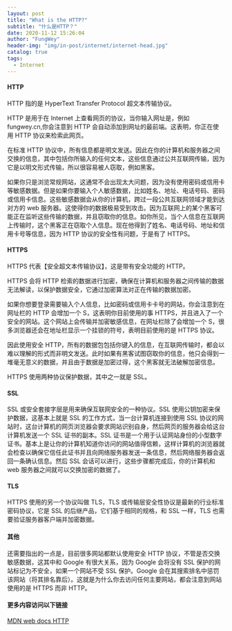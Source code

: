 ```yaml
---
layout: post
title: "What is the HTTP?"
subtitle: "什么是HTTP？"
date: 2020-11-12 15:26:04
author: "FungWey"
header-img: "img/in-post/internet/internet-head.jpg"
catalog: true
tags:
  - Internet
---
```


#### HTTP

HTTP 指的是 HyperText Transfer Protocol 超文本传输协议。

HTTP 是用于在 Internet 上查看网页的协议，当你输入网址是，例如 fungwey.cn,你会注意到 HTTP 会自动添加到网址的最前端。这表明，你正在使用 HTTP 协议来检索此网页。

在标准 HTTP 协议中，所有信息都是明文发送。因此在你的计算机和服务器之间交换的信息，其中包括你所输入的任何文本，这些信息通过公共互联网传输，因为它是以明文形式传输，所以很容易被人窃取，例如黑客。

如果你只是浏览常规网站，这通常不会出现太大问题，因为没有使用密码或信用卡等敏感数据。但是如果你要输入个人敏感数据，比如姓名、地址、电话号码、密码或信用卡信息。这些敏感数据会从你的计算机，跨过一段公共互联网领域才能到达对方的 web 服务器。这使得你的数据极易受到攻击。因为互联网上的某个黑客可能正在监听这些传输的数据，并且窃取你的信息。如你所见，当个人信息在互联网上传输时，这个黑客正在窃取个人信息。现在他得到了姓名、电话号码、地址和信用卡号等信息，因为 HTTP 协议的安全性有问题，于是有了 HTTPS。

#### HTTPS

HTTPS 代表【安全超文本传输协议】，这是带有安全功能的 HTTP。

HTTPS 会将 HTTP 检索的数据进行加密，确保在计算机和服务器之间传输的数据无法解读，以保护数据安全，它通过加密算法对正在传输的数据加密。

如果你想要登录需要输入个人信息，比如密码或信用卡卡号的网站，你会注意到在网址栏的 HTTP 会增加一个 S，这表明你目前使用的事 HTTPS，并且进入了一个安全的网站。这个网站上会传输并加密敏感信息，在网址栏除了会增加一个 S，很多浏览器还会在地址栏显示一个挂锁的符号，表明目前使用的是 HTTPS 协议。

因此使用安全 HTTP，所有的数据包包括你键入的信息，在互联网传输时，都会以难以理解的形式而非明文发送。此时如果有黑客试图窃取你的信息，他只会得到一堆毫无意义的数据，并且由于数据是加密过得，这个黑客就无法破解加密信息。

HTTPS 使用两种协议保护数据，其中之一就是 SSL。

#### SSL

SSL 或安全套接字层是用来确保互联网安全的一种协议。SSL 使用公钥加密来保护数据，这基本上就是 SSL 的工作方式，当一台计算机连接到使用 SSL 协议的网站时，这台计算机的网页浏览器会要求网站识别自身，然后网页的服务器会给这台计算机发送一个 SSL 证书的副本。SSL 证书是一个用于认证网站身份的小型数字证书。基本上是让你的计算机知道你访问的网站值得信赖，这样计算机的浏览器就会检查以确保它信任此证书并且向网络服务器发送一条信息，然后网络服务器会返回一条确认信息。然后 SSL 会话可以进行，这些步骤都完成后，你的计算机和 web 服务器之间就可以交换加密的数据了。

#### TLS

HTTPS 使用的另一个协议叫做 TLS，TLS 或传输层安全性协议是最新的行业标准密码协议，它是 SSL 的后继产品，它们基于相同的规格，和 SSL 一样，TLS 也需要验证服务器客户端并加密数据。

#### 其他

还需要指出的一点是，目前很多网站都默认使用安全 HTTP 协议，不管是否交换敏感数据，这其中和 Google 有很大关系，因为 Google 会将没有 SSL 保护的网站标记为不安全，如果一个网站不受 SSL 保护。Google 会在其搜索排名中惩罚该网站（将其排名靠后）。这就是为什么你去访问任何主要网站，都会注意到网站使用的是 HTTPS 而非 HTTP。

#### 更多内容访问以下链接

[MDN web docs HTTP](https://developer.mozilla.org/zh-CN/docs/Web/HTTP)
